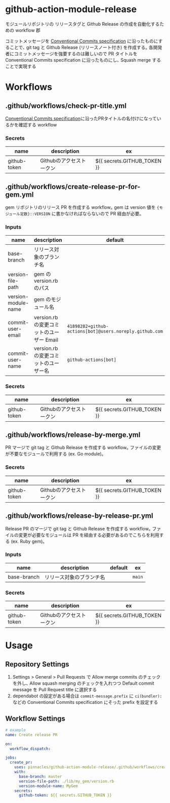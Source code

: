 # github-action-module-release

モジュールリポジトリの リリースタグと Github Release の作成を自動化するための workflow 郡

コミットメッセージを [Conventional Commits specification](https://www.conventionalcommits.org/en/v1.0.0/) に沿ったものにすることで､ git tag と Github Release (リリースノート付き) を作成する｡ 各開発者にコミットメッセージを強要するのは難しいので PR タイトルを Conventional Commits specification に沿ったものにし､ Squash merge することで実現する

# Workflows

## .github/workflows/check-pr-title.yml

[Conventional Commits specification](https://www.conventionalcommits.org/en/v1.0.0/)に沿ったPRタイトルの名付けになっているかを確認する workflow

### Secrets

| name         | description     | ex                          |
|--------------|-----------------|-----------------------------|
| github-token | Githubのアクセストークン | ${{ secrets.GITHUB_TOKEN }} |

## .github/workflows/create-release-pr-for-gem.yml

gem リポジトリのリリース PR を作成する workflow｡ gem は version 値を `{モジュール定数}::VERSION` に書かなければならないので PR 経由が必要｡

### Inputs

| name                | description                   | default                                                 | ex                        |
|---------------------|-------------------------------|---------------------------------------------------------|---------------------------|
| base-branch         | リリース対象のブランチ名                  |                                                         | `main`                    |
| version-file-path   | gem の version.rb のパス          |                                                         | `./lib/my_gem/version.rb` |
| version-module-name | gem のモジュール名                   |                                                         | `My_gem`                 |
| commit-user-email   | version.rb の変更コミットのユーザー Email | `41898282+github-actions[bot]@users.noreply.github.com` |                           |
| commit-user-name    | version.rb の変更コミットのユーザー名      | `github-actions[bot]`                                   |                           |

### Secrets

| name         | description     | ex                          |
|--------------|-----------------|-----------------------------|
| github-token | Githubのアクセストークン | ${{ secrets.GITHUB_TOKEN }} |


## .github/workflows/release-by-merge.yml

PR マージで git tag と Github Release を作成する workflow｡ ファイルの変更が不要なモジュールで利用する (ex. Go module)｡

### Secrets

| name         | description     | ex                          |
|--------------|-----------------|-----------------------------|
| github-token | Githubのアクセストークン | ${{ secrets.GITHUB_TOKEN }} |


## .github/workflows/release-by-release-pr.yml

Release PR のマージで git tag と Github Release を作成する workflow｡ ファイルの変更が必要なモジュールは PR を経由する必要があるのでこちらを利用する (ex. Ruby gem)｡

### Inputs

| name                | description                   | default                                                 | ex                       |
|---------------------|-------------------------------|---------------------------------------------------------|--------------------------|
| base-branch         | リリース対象のブランチ名                  |                                                         | `main`                   |

### Secrets

| name         | description     | ex                          |
|--------------|-----------------|-----------------------------|
| github-token | Githubのアクセストークン | ${{ secrets.GITHUB_TOKEN }} |



# Usage

## Repository Settings

1. Settings > General > Pull Requests で Allow merge commits のチェックを外し､ Allow squash merging のチェックを入れつつ Default commit message を Pull Request title に選択する
2. dependabot の設定がある場合は `commit-message.prefix` に `ci(bundler):` などの Conventional Commits specification にそった prefix を設定する

## Workflow Settings

```yml
# example
name: Create release PR

on:
  workflow_dispatch:

jobs:
  create_pr:
    uses: pinnacles/github-action-module-release/.github/workflows/create-release-pr-for-gem.yml@v1.0.0
    with:
      base-branch: master
      version-file-path: ./lib/my_gem/version.rb
      version-module-name: MyGem
    secrets:
      github-token: ${{ secrets.GITHUB_TOKEN }}
```




